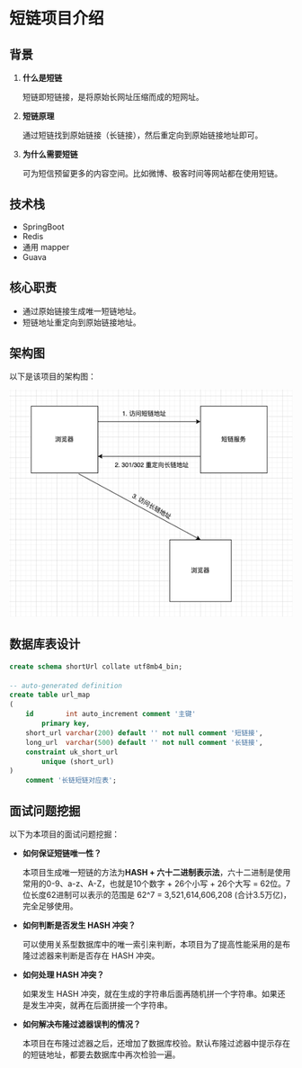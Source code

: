 # 短链项目介绍

## 背景

1. **什么是短链**

   短链即短链接，是将原始长网址压缩而成的短网址。

2. **短链原理**

   通过短链找到原始链接（长链接），然后重定向到原始链接地址即可。

3. **为什么需要短链**

   可为短信预留更多的内容空间。比如微博、极客时间等网站都在使用短链。

## 技术栈

- SpringBoot
- Redis
- 通用 mapper
- Guava

## 核心职责

- 通过原始链接生成唯一短链地址。
- 短链地址重定向到原始链接地址。

## 架构图

以下是该项目的架构图：

![短链项目架构图](sql/%E7%9F%AD%E9%93%BE%E6%9E%B6%E6%9E%84%E5%9B%BE.png)
## 数据库表设计

```sql
create schema shortUrl collate utf8mb4_bin;

-- auto-generated definition
create table url_map
(
    id        int auto_increment comment '主键'
        primary key,
    short_url varchar(200) default '' not null comment '短链接',
    long_url  varchar(500) default '' not null comment '长链接',
    constraint uk_short_url
        unique (short_url)
)
    comment '长链短链对应表';
```


## 面试问题挖掘

以下为本项目的面试问题挖掘：

- **如何保证短链唯一性？**

  本项目生成唯一短链的方法为**HASH + 六十二进制表示法**，六十二进制是使用常用的0-9、a-z、A-Z，也就是10个数字 + 26个小写 + 26个大写 = 62位。7位长度62进制可以表示的范围是 62^7 = 3,521,614,606,208 (合计3.5万亿)，完全足够使用。

- **如何判断是否发生 HASH 冲突？**

  可以使用关系型数据库中的唯一索引来判断，本项目为了提高性能采用的是布隆过滤器来判断是否存在 HASH 冲突。

- **如何处理 HASH 冲突？**

  如果发生 HASH 冲突，就在生成的字符串后面再随机拼一个字符串。如果还是发生冲突，就再在后面拼接一个字符串。

- **如何解决布隆过滤器误判的情况？**

  本项目在布隆过滤器之后，还增加了数据库校验。默认布隆过滤器中提示存在的短链地址，都要去数据库中再次检验一遍。
